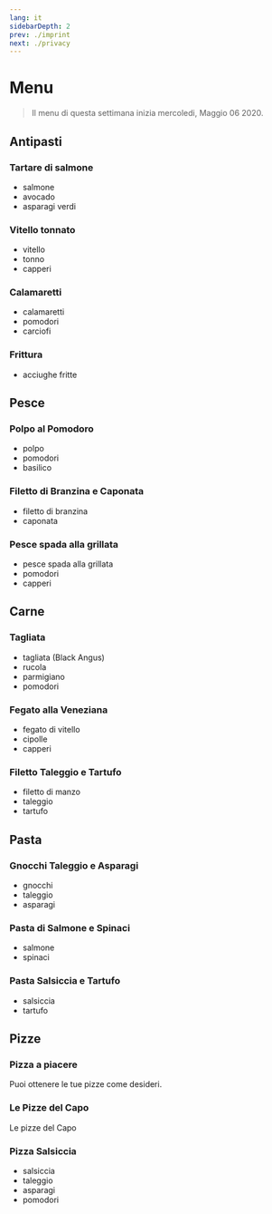 ```yaml
---
lang: it
sidebarDepth: 2
prev: ./imprint
next: ./privacy
---
```


# Menu

> Il menu di questa settimana inizia mercoledi, Maggio 06 2020.

## Antipasti

### Tartare di salmone

* salmone
* avocado
* asparagi verdi

### Vitello tonnato

* vitello
* tonno
* capperi

### Calamaretti

* calamaretti
* pomodori
* carciofi

### Frittura

* acciughe fritte

## Pesce

### Polpo al Pomodoro

* polpo
* pomodori
* basilico

### Filetto di Branzina e Caponata

* filetto di branzina
* caponata

### Pesce spada alla grillata

* pesce spada alla grillata
* pomodori
* capperi

## Carne

### Tagliata

* tagliata (Black Angus)
* rucola
* parmigiano
* pomodori

### Fegato alla Veneziana

* fegato di vitello
* cipolle
* capperi

### Filetto Taleggio e Tartufo

* filetto di manzo
* taleggio
* tartufo

## Pasta

### Gnocchi Taleggio e Asparagi

* gnocchi
* taleggio
* asparagi

### Pasta di Salmone e Spinaci

* salmone
* spinaci

### Pasta Salsiccia e Tartufo

* salsiccia
* tartufo

## Pizze

### Pizza a piacere

Puoi ottenere le tue pizze come desideri.

### Le Pizze del Capo

Le pizze del Capo

### Pizza Salsiccia

* salsiccia
* taleggio
* asparagi
* pomodori
